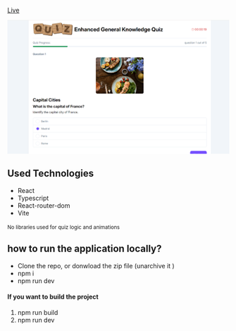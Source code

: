 [Live](https://quiz-7wqv-git-master-hardy333s-projects.vercel.app/)

![Website preview](https://github.com/hardy333/quiz/blob/master/preview.png)
## Used Technologies 
- React
- Typescript
- React-router-dom
- Vite

  
<small>No libraries used for quiz logic and animations</small>


## how to run the application locally?
- Clone the repo, or donwload the zip file (unarchive it )
- npm i
- npm run dev

#### If you want to build the project
1. npm run build
2. npm run dev
